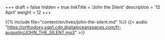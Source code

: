 +++
draft = false
hidden = true
linkTitle = 'John the Silent'
description = '12 April'
weight = 12
+++

{{% include file="content/en/lives/john-the-silent.md" %}}
{{< audio "https://orthodoxy.sgp1.cdn.digitaloceanspaces.com/fr-augustin/JOHN_THE_SILENT.mp3" >}}
